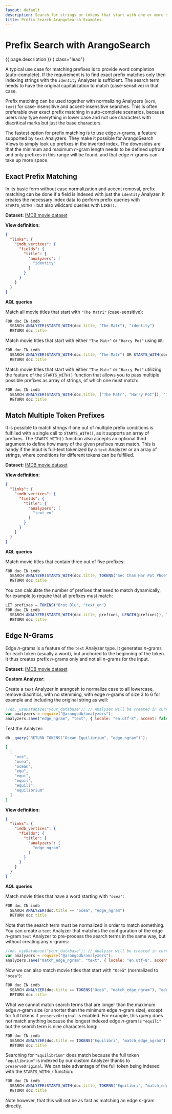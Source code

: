 ```yaml
---
layout: default
description: Search for strings or tokens that start with one or more substrings
title: Prefix Search ArangoSearch Examples
---
```

# Prefix Search with ArangoSearch

{{ page.description }}
{:class="lead"}

A typical use case for matching prefixes is to provide word completion
(auto-complete). If the requirement is to find exact prefix matches only then
indexing strings with the `identity` Analyzer is sufficient. The search term
needs to have the original capitalization to match (case-sensitive) in that
case.

Prefix matching can be used together with normalizing Analyzers (`norm`, `text`)
for case-insensitive and accent-insensitive searches. This is often preferable
over exact prefix matching in auto-complete scenarios, because users may type
everything in lower case and not use characters with diacritical marks but just
the base characters.

The fastest option for prefix matching is to use edge _n_-grams, a feature
supported by `text` Analyzers. They make it possible for ArangoSearch Views to
simply look up prefixes in the inverted index. The downsides are that the minimum
and maximum _n_-gram length needs to be defined upfront and only prefixes in
this range will be found, and that edge _n_-grams can take up more space.

## Exact Prefix Matching

In its basic form without case normalization and accent removal, prefix
matching can be done if a field is indexed with just the `identity` Analyzer.
It creates the necessary index data to perform prefix queries with
`STARTS_WITH()` but also wildcard queries with `LIKE()`.

**Dataset:** [IMDB movie dataset](arangosearch-example-datasets.html#imdb-movie-dataset)

**View definition:**

```json
{
  "links": {
    "imdb_vertices": {
      "fields": {
        "title": {
          "analyzers": [
            "identity"
          ]
        }
      }
    }
  }
}
```

**AQL queries**

Match all movie titles that start with `"The Matri"` (case-sensitive):

```js
FOR doc IN imdb
  SEARCH ANALYZER(STARTS_WITH(doc.title, "The Matr"), "identity")
  RETURN doc.title
```

Match movie titles that start with either `"The Matr"` or `"Harry Pot"`
using `OR`:

```js
FOR doc IN imdb
  SEARCH ANALYZER(STARTS_WITH(doc.title, "The Matr") OR STARTS_WITH(doc.title, "Harry Pot"), "identity")
  RETURN doc.title
```

Match movie titles that start with either `"The Matr"` or `"Harry Pot"`
utilizing the feature of the `STARTS_WITH()` function that allows you to pass
multiple possible prefixes as array of strings, of which one must match:

```js
FOR doc IN imdb
  SEARCH ANALYZER(STARTS_WITH(doc.title, ["The Matr", "Harry Pot"]), "identity")
  RETURN doc.title
```

## Match Multiple Token Prefixes

It is possible to match strings if one out of multiple prefix conditions
is fulfilled with a single call to `STARTS_WITH()`, as it supports an array of
prefixes. The `STARTS_WITH()` function also accepts an optional third argument
to define how many of the given prefixes must match. This is handy if the input
is full-text tokenized by a `text` Analyzer or an array of strings, where
conditions for different tokens can be fulfilled.

**Dataset:** [IMDB movie dataset](arangosearch-example-datasets.html#imdb-movie-dataset)

**View definition:**

```json
{
  "links": {
    "imdb_vertices": {
      "fields": {
        "title": {
          "analyzers": [
            "text_en"
          ]
        }
      }
    }
  }
}
```

**AQL queries**

Match movie titles that contain three out of five prefixes:

```js
FOR doc IN imdb
  SEARCH ANALYZER(STARTS_WITH(doc.title, TOKENS("Sec Cham Har Pot Phoe", "text_en"), 3), "text_en")
  RETURN doc.title
```

You can calculate the number of prefixes that need to match dynamically, for
example to require that all prefixes must match:

```js
LET prefixes = TOKENS("Brot Blu", "text_en")
FOR doc IN imdb
  SEARCH ANALYZER(STARTS_WITH(doc.title, prefixes, LENGTH(prefixes)), "text_en")
  RETURN doc.title
```

## Edge N-Grams

Edge _n_-grams is a feature of the `text` Analyzer type. It generates _n_-grams
for each token (usually a word), but anchored to the beginning of the token.
It thus creates prefix _n_-grams only and not all _n_-grams for the input.

**Dataset:** [IMDB movie dataset](arangosearch-example-datasets.html#imdb-movie-dataset)

**Custom Analyzer:**

Create a `text` Analyzer in arangosh to normalize case to all lowercase, remove
diacritics, with no stemming, with edge _n_-grams of size 3 to 6 for example and
including the original string as well:

```js
//db._useDatabase("your_database"); // Analyzer will be created in current database
var analyzers = require("@arangodb/analyzers");
analyzers.save("edge_ngram", "text", { locale: "en.utf-8", accent: false, case: "lower", stemming: false, edgeNgram: { min: 3, max: 6, preserveOriginal: true } }, ["frequency", "norm"]);
```

Test the Analyzer:

```js
db._query(`RETURN TOKENS("Ocean Equilibrium", "edge_ngram")`);
```

```json
[
  [
    "oce",
    "ocea",
    "ocean",
    "equ",
    "equi",
    "equil",
    "equili",
    "equilibrium"
  ]
]
```

**View definition:**

```json
{
  "links": {
    "imdb_vertices": {
      "fields": {
        "title": {
          "analyzers": [
            "edge_ngram"
          ]
        }
      }
    }
  }
}
```

**AQL queries**

Match movie titles that have a word starting with `"ocea"`:

```js
FOR doc IN imdb
  SEARCH ANALYZER(doc.title == "ocea", "edge_ngram")
  RETURN doc.title
```

Note that the search term must be normalized in order to match something.
You can create a `text` Analyzer that matches the configuration of the
edge _n_-gram `text` Analyzer to pre-process the search terms in the same way,
but without creating any _n_-grams:

```js
//db._useDatabase("your_database"); // Analyzer will be created in current database
var analyzers = require("@arangodb/analyzers");
analyzers.save("match_edge_ngram", "text", { locale: "en.utf-8", accent: false, case: "lower", stemming: false }, []);
```

Now we can also match movie titles that start with `"Oceä"`
(normalized to `"ocea"`):

```js
FOR doc IN imdb
  SEARCH ANALYZER(doc.title == TOKENS("Oceä", "match_edge_ngram"), "edge_ngram")
  RETURN doc.title
```

What we cannot match search terms that are longer than the maximum edge _n_-gram
size (or shorter than the minimum edge _n_-gram size), except for full tokens
if `preserveOriginal` is enabled. For example, this query does not match
anything because the longest indexed edge _n_-gram is `"equili"` but the search
term is nine characters long:

```js
FOR doc IN imdb
  SEARCH ANALYZER(doc.title == TOKENS("Equilibri", "match_edge_ngram")[0], "edge_ngram")
  RETURN doc.title
```

Searching for `"Equilibrium"` does match because the full token `"equilibrium"`
is indexed by our custom Analyzer thanks to `preserveOriginal`. We can take
advantage of the full token being indexed with the `STARTS_WITH()` function:

```js
FOR doc IN imdb
  SEARCH ANALYZER(STARTS_WITH(doc.title, TOKENS("Equilibri", "match_edge_ngram")), "edge_ngram")
  RETURN doc.title
```

Note however, that this will not be as fast as matching an edge _n_-gram
directly.
